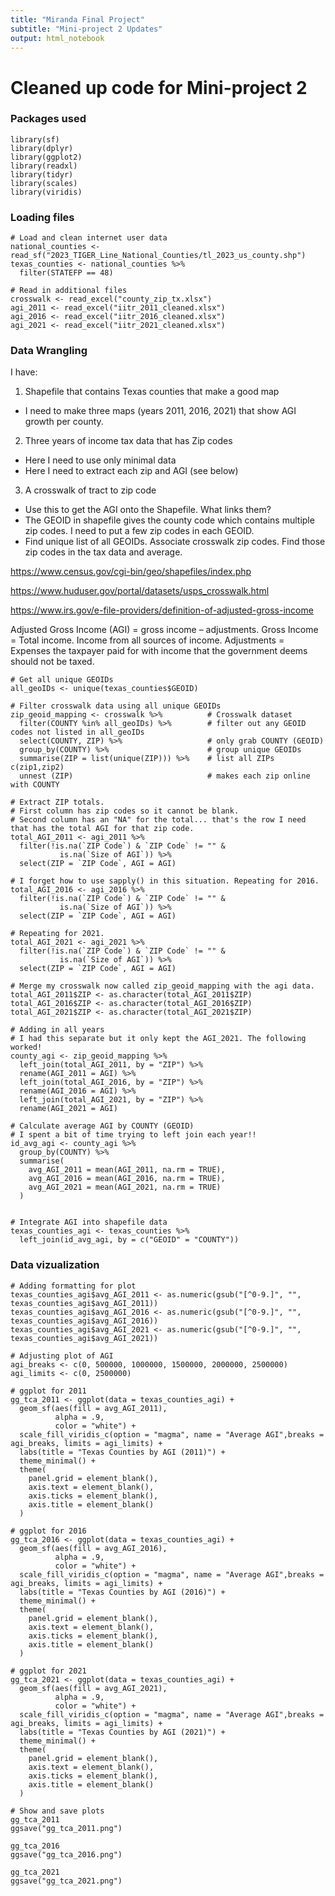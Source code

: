 ```yaml
---
title: "Miranda Final Project"
subtitle: "Mini-project 2 Updates"
output: html_notebook
---
```


# Cleaned up code for Mini-project 2

### Packages used
```{r}
library(sf)
library(dplyr)
library(ggplot2)
library(readxl)
library(tidyr)
library(scales)
library(viridis)
```


### Loading files
```{r}
# Load and clean internet user data
national_counties <- read_sf("2023_TIGER_Line_National_Counties/tl_2023_us_county.shp")
texas_counties <- national_counties %>%
  filter(STATEFP == 48)

# Read in additional files
crosswalk <- read_excel("county_zip_tx.xlsx")
agi_2011 <- read_excel("iitr_2011_cleaned.xlsx")
agi_2016 <- read_excel("iitr_2016_cleaned.xlsx")
agi_2021 <- read_excel("iitr_2021_cleaned.xlsx")

```


### Data Wrangling
I have:

1. Shapefile that contains Texas counties that make a good map
- I need to make three maps (years 2011, 2016, 2021) that show AGI growth per county.
  
2. Three years of income tax data that has Zip codes
- Here I need to use only minimal data
- Here I need to extract each zip and AGI (see below)
  
3. A crosswalk of tract to zip code
- Use this to get the AGI onto the Shapefile. What links them?
- The GEOID in shapefile gives the county code which contains multiple zip codes. I need to put a few zip codes in each GEOID.
- Find unique list of all GEOIDs. Associate crosswalk zip codes. Find those zip codes in the tax data and average.

https://www.census.gov/cgi-bin/geo/shapefiles/index.php

https://www.huduser.gov/portal/datasets/usps_crosswalk.html

https://www.irs.gov/e-file-providers/definition-of-adjusted-gross-income

Adjusted Gross Income (AGI) = gross income – adjustments. Gross Income = Total income. Income from all sources of income. Adjustments = Expenses the taxpayer paid for with income that the government deems should not be taxed.
```{r}
# Get all unique GEOIDs
all_geoIDs <- unique(texas_counties$GEOID)

# Filter crosswalk data using all unique GEOIDs
zip_geoid_mapping <- crosswalk %>%          # Crosswalk dataset
  filter(COUNTY %in% all_geoIDs) %>%        # filter out any GEOID codes not listed in all_geoIDs
  select(COUNTY, ZIP) %>%                   # only grab COUNTY (GEOID)
  group_by(COUNTY) %>%                      # group unique GEOIDs
  summarise(ZIP = list(unique(ZIP))) %>%    # list all ZIPs c(zip1,zip2)
  unnest (ZIP)                              # makes each zip online with COUNTY

```

```{r}
# Extract ZIP totals.
# First column has zip codes so it cannot be blank.
# Second column has an "NA" for the total... that's the row I need that has the total AGI for that zip code.
total_AGI_2011 <- agi_2011 %>%
  filter(!is.na(`ZIP Code`) & `ZIP Code` != "" &
           is.na(`Size of AGI`)) %>%
  select(ZIP = `ZIP Code`, AGI = AGI)

# I forget how to use sapply() in this situation. Repeating for 2016.
total_AGI_2016 <- agi_2016 %>%
  filter(!is.na(`ZIP Code`) & `ZIP Code` != "" &
           is.na(`Size of AGI`)) %>%
  select(ZIP = `ZIP Code`, AGI = AGI)

# Repeating for 2021.
total_AGI_2021 <- agi_2021 %>%
  filter(!is.na(`ZIP Code`) & `ZIP Code` != "" &
           is.na(`Size of AGI`)) %>%
  select(ZIP = `ZIP Code`, AGI = AGI)

```

```{r}
# Merge my crosswalk now called zip_geoid_mapping with the agi data.
total_AGI_2011$ZIP <- as.character(total_AGI_2011$ZIP)
total_AGI_2016$ZIP <- as.character(total_AGI_2016$ZIP)
total_AGI_2021$ZIP <- as.character(total_AGI_2021$ZIP)

# Adding in all years
# I had this separate but it only kept the AGI_2021. The following worked! 
county_agi <- zip_geoid_mapping %>%
  left_join(total_AGI_2011, by = "ZIP") %>%
  rename(AGI_2011 = AGI) %>%
  left_join(total_AGI_2016, by = "ZIP") %>%
  rename(AGI_2016 = AGI) %>%
  left_join(total_AGI_2021, by = "ZIP") %>%
  rename(AGI_2021 = AGI)

```

```{r}
# Calculate average AGI by COUNTY (GEOID)
# I spent a bit of time trying to left join each year!!
id_avg_agi <- county_agi %>%
  group_by(COUNTY) %>%
  summarise(
    avg_AGI_2011 = mean(AGI_2011, na.rm = TRUE),
    avg_AGI_2016 = mean(AGI_2016, na.rm = TRUE),
    avg_AGI_2021 = mean(AGI_2021, na.rm = TRUE)
  )


# Integrate AGI into shapefile data
texas_counties_agi <- texas_counties %>%
  left_join(id_avg_agi, by = c("GEOID" = "COUNTY"))
```


### Data vizualization
```{r}
# Adding formatting for plot
texas_counties_agi$avg_AGI_2011 <- as.numeric(gsub("[^0-9.]", "", texas_counties_agi$avg_AGI_2011))
texas_counties_agi$avg_AGI_2016 <- as.numeric(gsub("[^0-9.]", "", texas_counties_agi$avg_AGI_2016))
texas_counties_agi$avg_AGI_2021 <- as.numeric(gsub("[^0-9.]", "", texas_counties_agi$avg_AGI_2021))

# Adjusting plot of AGI
agi_breaks <- c(0, 500000, 1000000, 1500000, 2000000, 2500000)
agi_limits <- c(0, 2500000)

# ggplot for 2011
gg_tca_2011 <- ggplot(data = texas_counties_agi) +
  geom_sf(aes(fill = avg_AGI_2011),
          alpha = .9,
          color = "white") +
  scale_fill_viridis_c(option = "magma", name = "Average AGI",breaks = agi_breaks, limits = agi_limits) +
  labs(title = "Texas Counties by AGI (2011)") +
  theme_minimal() +
  theme(
    panel.grid = element_blank(),
    axis.text = element_blank(),
    axis.ticks = element_blank(),
    axis.title = element_blank()
  )

# ggplot for 2016
gg_tca_2016 <- ggplot(data = texas_counties_agi) +
  geom_sf(aes(fill = avg_AGI_2016),
          alpha = .9,
          color = "white") +
  scale_fill_viridis_c(option = "magma", name = "Average AGI",breaks = agi_breaks, limits = agi_limits) +
  labs(title = "Texas Counties by AGI (2016)") +
  theme_minimal() +
  theme(
    panel.grid = element_blank(),
    axis.text = element_blank(),
    axis.ticks = element_blank(),
    axis.title = element_blank()
  )

# ggplot for 2021
gg_tca_2021 <- ggplot(data = texas_counties_agi) +
  geom_sf(aes(fill = avg_AGI_2021),
          alpha = .9,
          color = "white") +
  scale_fill_viridis_c(option = "magma", name = "Average AGI",breaks = agi_breaks, limits = agi_limits) +
  labs(title = "Texas Counties by AGI (2021)") +
  theme_minimal() +
  theme(
    panel.grid = element_blank(),
    axis.text = element_blank(),
    axis.ticks = element_blank(),
    axis.title = element_blank()
  )

# Show and save plots
gg_tca_2011
ggsave("gg_tca_2011.png")

gg_tca_2016
ggsave("gg_tca_2016.png")

gg_tca_2021
ggsave("gg_tca_2021.png")

```
